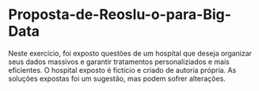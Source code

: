 # Proposta-de-Reoslu-o-para-Big-Data
Neste exercício, foi exposto questões de um hospital que deseja organizar seus dados massivos e garantir tratamentos personaliziados e mais eficientes. O hospital exposto é fictício e criado de autoria própria. As soluções expostas foi um sugestão, mas podem sofrer alterações.
